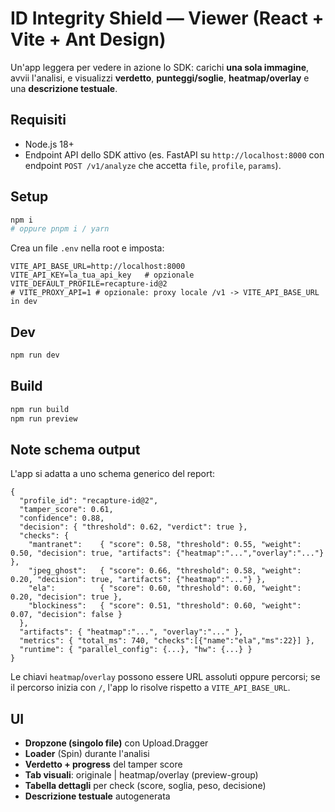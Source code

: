# ID Integrity Shield — Viewer (React + Vite + Ant Design)

Un'app leggera per vedere in azione lo SDK: carichi **una sola immagine**, avvii l'analisi, e visualizzi **verdetto**, **punteggi/soglie**, **heatmap/overlay** e una **descrizione testuale**.

## Requisiti
- Node.js 18+
- Endpoint API dello SDK attivo (es. FastAPI su `http://localhost:8000` con endpoint `POST /v1/analyze` che accetta `file`, `profile`, `params`).

## Setup
```bash
npm i
# oppure pnpm i / yarn
```

Crea un file `.env` nella root e imposta:
```
VITE_API_BASE_URL=http://localhost:8000
VITE_API_KEY=la_tua_api_key   # opzionale
VITE_DEFAULT_PROFILE=recapture-id@2
# VITE_PROXY_API=1 # opzionale: proxy locale /v1 -> VITE_API_BASE_URL in dev
```

## Dev
```bash
npm run dev
```

## Build
```bash
npm run build
npm run preview
```

## Note schema output
L'app si adatta a uno schema generico del report:
```jsonc
{
  "profile_id": "recapture-id@2",
  "tamper_score": 0.61,
  "confidence": 0.88,
  "decision": { "threshold": 0.62, "verdict": true },
  "checks": {
    "mantranet":    { "score": 0.58, "threshold": 0.55, "weight": 0.50, "decision": true, "artifacts": {"heatmap":"...","overlay":"..."} },
    "jpeg_ghost":   { "score": 0.66, "threshold": 0.58, "weight": 0.20, "decision": true, "artifacts": {"heatmap":"..."} },
    "ela":          { "score": 0.60, "threshold": 0.60, "weight": 0.20, "decision": true },
    "blockiness":   { "score": 0.51, "threshold": 0.60, "weight": 0.07, "decision": false }
  },
  "artifacts": { "heatmap":"...", "overlay":"..." },
  "metrics": { "total_ms": 740, "checks":[{"name":"ela","ms":22}] },
  "runtime": { "parallel_config": {...}, "hw": {...} }
}
```

Le chiavi `heatmap`/`overlay` possono essere URL assoluti oppure percorsi; se il percorso inizia con `/`, l'app lo risolve rispetto a `VITE_API_BASE_URL`.

## UI
- **Dropzone (singolo file)** con Upload.Dragger
- **Loader** (Spin) durante l'analisi
- **Verdetto + progress** del tamper score
- **Tab visuali**: originale | heatmap/overlay (preview-group)
- **Tabella dettagli** per check (score, soglia, peso, decisione)
- **Descrizione testuale** autogenerata
